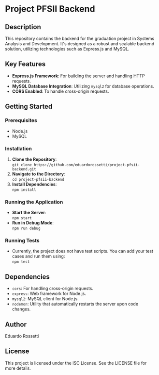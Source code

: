 # Project PFSII Backend

## Description
This repository contains the backend for the graduation project in Systems Analysis and Development. It's designed as a robust and scalable backend solution, utilizing technologies such as Express.js and MySQL.

## Key Features
- **Express.js Framework**: For building the server and handling HTTP requests.
- **MySQL Database Integration**: Utilizing `mysql2` for database operations.
- **CORS Enabled**: To handle cross-origin requests.

## Getting Started

### Prerequisites
- Node.js
- MySQL

### Installation
1. **Clone the Repository**:  
   `git clone https://github.com/eduardorossetti/project-pfsii-backend.git`
2. **Navigate to the Directory**:  
   `cd project-pfsii-backend`
3. **Install Dependencies**:  
   `npm install`

### Running the Application
- **Start the Server**:  
  `npm start`
- **Run in Debug Mode**:  
  `npm run debug`

### Running Tests
- Currently, the project does not have test scripts. You can add your test cases and run them using:  
  `npm test`

## Dependencies
- `cors`: For handling cross-origin requests.
- `express`: Web framework for Node.js.
- `mysql2`: MySQL client for Node.js.
- `nodemon`: Utility that automatically restarts the server upon code changes.

## Author
Eduardo Rossetti

## License
This project is licensed under the ISC License. See the LICENSE file for more details.
